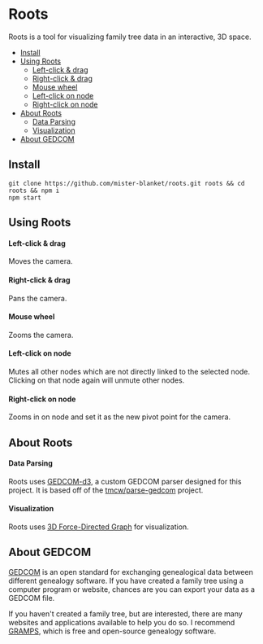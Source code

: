 # Roots
Roots is a tool for visualizing family tree data in an interactive, 3D space.  

<!-- TOC -->
- [Install](#install)
- [Using Roots](#using-roots)
  - [Left-click & drag](#left-click--drag)
  - [Right-click & drag](#right-click--drag)
  - [Mouse wheel](#mouse-wheel)
  - [Left-click on node](#left-click-on-node)
  - [Right-click on node](#right-click-on-node)
- [About Roots](#about-roots)
  - [Data Parsing](#data-parsing)
  - [Visualization](#visualization)
- [About GEDCOM](#about-gedcom)

<!-- TOC END -->

## Install
`git clone https://github.com/mister-blanket/roots.git roots && cd roots && npm i`    
`npm start`

## Using Roots
#### Left-click & drag
Moves the camera.

#### Right-click & drag
Pans the camera.

#### Mouse wheel
 Zooms the camera.

#### Left-click on node
Mutes all other nodes which are not directly linked to the selected node. Clicking on that node again will unmute other nodes.

#### Right-click on node
Zooms in on node and set it as the new pivot point for the camera.

## About Roots

#### Data Parsing
Roots uses [GEDCOM-d3](https://github.com/mister-blanket/gedcom-d3), a custom GEDCOM parser designed for this project. It is based off of the [tmcw/parse-gedcom](https://github.com/tmcw/parse-gedcom) project.

#### Visualization
Roots uses [3D Force-Directed Graph](https://github.com/vasturiano/3d-force-graph) for visualization.

## About GEDCOM
[GEDCOM](https://en.wikipedia.org/wiki/GEDCOM) is an open standard for exchanging genealogical data between different genealogy software. If you have created a family tree using a computer program or website, chances are you can export your data as a GEDCOM file.

If you haven't created a family tree, but are interested, there are many websites and applications available to help you do so. I recommend [GRAMPS](https://gramps-project.org/introduction-WP/), which is free and open-source genealogy software.
